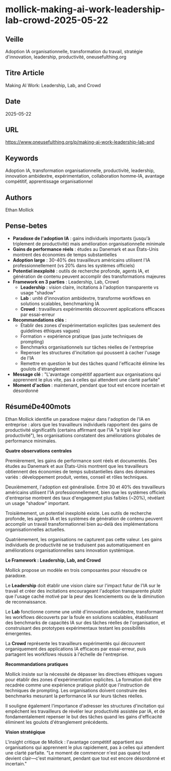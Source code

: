 # mollick-making-ai-work-leadership-lab-crowd-2025-05-22

## Veille
Adoption IA organisationnelle, transformation du travail, stratégie d'innovation, leadership, productivité, oneusefulthing.org

## Titre Article
Making AI Work: Leadership, Lab, and Crowd

## Date
2025-05-22

## URL
https://www.oneusefulthing.org/p/making-ai-work-leadership-lab-and

## Keywords
Adoption IA, transformation organisationnelle, productivité, leadership, innovation ambidextre, expérimentation, collaboration homme-IA, avantage compétitif, apprentissage organisationnel

## Authors
Ethan Mollick

## Pense-betes

- **Paradoxe de l'adoption IA** : gains individuels importants (jusqu'à triplement de productivité) mais amélioration organisationnelle minimale
- **Gains de performance réels** : études au Danemark et aux États-Unis montrent des économies de temps substantielles
- **Adoption large** : 30-40% des travailleurs américains utilisent l'IA professionnellement (vs 20% dans les systèmes officiels)
- **Potentiel inexploité** : outils de recherche profonde, agents IA, et génération de contenu peuvent accomplir des transformations majeures
- **Framework en 3 parties** : Leadership, Lab, Crowd
  - **Leadership** : vision claire, incitations à l'adoption transparente vs usage "shadow"
  - **Lab** : unité d'innovation ambidextre, transforme workflows en solutions scalables, benchmarking IA
  - **Crowd** : travailleurs expérimentés découvrent applications efficaces par essai-erreur
- **Recommandations clés** :
  - Établir des zones d'expérimentation explicites (pas seulement des guidelines éthiques vagues)
  - Formation = expérience pratique (pas juste techniques de prompting)
  - Benchmarks organisationnels sur tâches réelles de l'entreprise
  - Repenser les structures d'incitation qui poussent à cacher l'usage de l'IA
  - Remettre en question le but des tâches quand l'efficacité élimine les goulots d'étranglement
- **Message clé** : "L'avantage compétitif appartient aux organisations qui apprennent le plus vite, pas à celles qui attendent une clarté parfaite"
- **Moment d'action** : maintenant, pendant que tout est encore incertain et désordonné

## RésuméDe400mots

Ethan Mollick identifie un paradoxe majeur dans l'adoption de l'IA en entreprise : alors que les travailleurs individuels rapportent des gains de productivité significatifs (certains affirmant que l'IA "a triplé leur productivité"), les organisations constatent des améliorations globales de performance minimales.

**Quatre observations centrales**

Premièrement, les gains de performance sont réels et documentés. Des études au Danemark et aux États-Unis montrent que les travailleurs obtiennent des économies de temps substantielles dans des domaines variés : développement produit, ventes, conseil et rôles techniques.

Deuxièmement, l'adoption est généralisée. Entre 30 et 40% des travailleurs américains utilisent l'IA professionnellement, bien que les systèmes officiels d'entreprise montrent des taux d'engagement plus faibles (~20%), révélant un usage "shadow" important.

Troisièmement, un potentiel inexploité existe. Les outils de recherche profonde, les agents IA et les systèmes de génération de contenu peuvent accomplir un travail transformationnel bien au-delà des implémentations organisationnelles actuelles.

Quatrièmement, les organisations ne capturent pas cette valeur. Les gains individuels de productivité ne se traduisent pas automatiquement en améliorations organisationnelles sans innovation systémique.

**Le Framework : Leadership, Lab, and Crowd**

Mollick propose un modèle en trois composantes pour résoudre ce paradoxe.

Le **Leadership** doit établir une vision claire sur l'impact futur de l'IA sur le travail et créer des incitations encourageant l'adoption transparente plutôt que l'usage caché motivé par la peur des licenciements ou de la diminution de reconnaissance.

Le **Lab** fonctionne comme une unité d'innovation ambidextre, transformant les workflows découverts par la foule en solutions scalables, établissant des benchmarks de capacités IA sur des tâches réelles de l'organisation, et construisant des prototypes expérimentaux testant les possibilités émergentes.

La **Crowd** représente les travailleurs expérimentés qui découvrent organiquement des applications IA efficaces par essai-erreur, puis partagent les workflows réussis à l'échelle de l'entreprise.

**Recommandations pratiques**

Mollick insiste sur la nécessité de dépasser les directives éthiques vagues pour établir des zones d'expérimentation explicites. La formation doit être recadrée comme une expérience pratique plutôt que l'instruction de techniques de prompting. Les organisations doivent construire des benchmarks mesurant la performance IA sur leurs tâches réelles.

Il souligne également l'importance d'adresser les structures d'incitation qui empêchent les travailleurs de révéler leur productivité assistée par IA, et de fondamentalement repenser le but des tâches quand les gains d'efficacité éliminent les goulots d'étranglement précédents.

**Vision stratégique**

L'insight critique de Mollick : l'avantage compétitif appartient aux organisations qui apprennent le plus rapidement, pas à celles qui attendent une clarté parfaite. "Le moment de commencer n'est pas quand tout devient clair—c'est maintenant, pendant que tout est encore désordonné et incertain."
